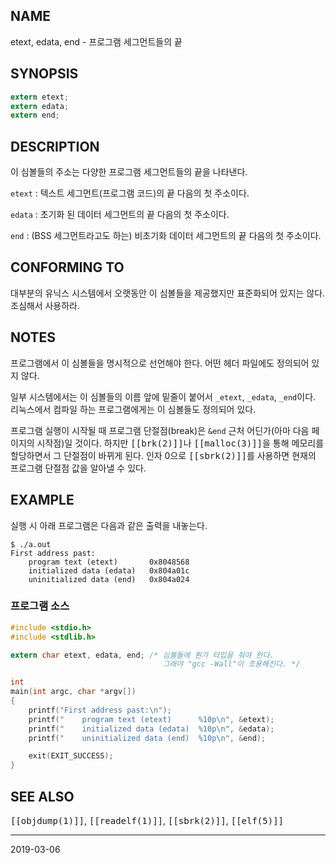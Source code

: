## NAME

etext, edata, end - 프로그램 세그먼트들의 끝

## SYNOPSIS

```c
extern etext;
extern edata;
extern end;
```

## DESCRIPTION

이 심볼들의 주소는 다양한 프로그램 세그먼트들의 끝을 나타낸다.

`etext`
:   텍스트 세그먼트(프로그램 코드)의 끝 다음의 첫 주소이다.

`edata`
:   초기화 된 데이터 세그먼트의 끝 다음의 첫 주소이다.

`end`
:   (BSS 세그먼트라고도 하는) 비초기화 데이터 세그먼트의 끝 다음의 첫 주소이다.

## CONFORMING TO

대부분의 유닉스 시스템에서 오랫동안 이 심볼들을 제공했지만 표준화되어 있지는 않다. 조심해서 사용하라.

## NOTES

프로그램에서 이 심볼들을 명시적으로 선언해야 한다. 어떤 헤더 파일에도 정의되어 있지 않다.

일부 시스템에서는 이 심볼들의 이름 앞에 밑줄이 붙어서 `_etext`, `_edata`, `_end`이다. 리눅스에서 컴파일 하는 프로그램에게는 이 심볼들도 정의되어 있다.

프로그램 실행이 시작될 때 프로그램 단절점(break)은 `&end` 근처 어딘가(아마 다음 페이지의 시작점)일 것이다. 하지만 <tt>[[brk(2)]]</tt>나 <tt>[[malloc(3)]]</tt>을 통해 메모리를 할당하면서 그 단절점이 바뀌게 된다. 인자 0으로 <tt>[[sbrk(2)]]</tt>를 사용하면 현재의 프로그램 단절점 값을 알아낼 수 있다.

## EXAMPLE

실행 시 아래 프로그램은 다음과 같은 출력을 내놓는다.

```text
$ ./a.out
First address past:
    program text (etext)       0x8048568
    initialized data (edata)   0x804a01c
    uninitialized data (end)   0x804a024
```

### 프로그램 소스

```c
#include <stdio.h>
#include <stdlib.h>

extern char etext, edata, end; /* 심볼들에 뭔가 타입을 줘야 한다.
                                  그래야 "gcc -Wall"이 조용해진다. */

int
main(int argc, char *argv[])
{
    printf("First address past:\n");
    printf("    program text (etext)      %10p\n", &etext);
    printf("    initialized data (edata)  %10p\n", &edata);
    printf("    uninitialized data (end)  %10p\n", &end);

    exit(EXIT_SUCCESS);
}
```

## SEE ALSO

<tt>[[objdump(1)]]</tt>, <tt>[[readelf(1)]]</tt>, <tt>[[sbrk(2)]]</tt>, <tt>[[elf(5)]]</tt>

----

2019-03-06
